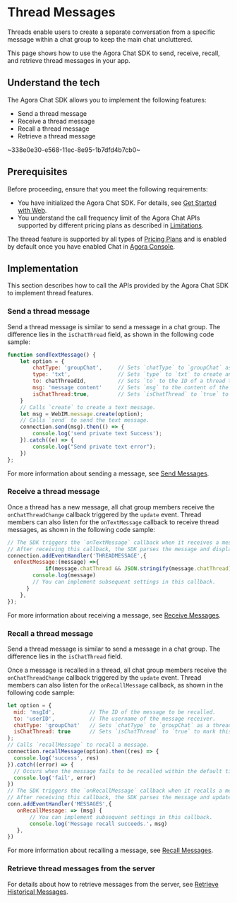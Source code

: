 # Thread Messages

Threads enable users to create a separate conversation from a specific message within a chat group to keep the main chat uncluttered.

This page shows how to use the Agora Chat SDK to send, receive, recall, and retrieve thread messages in your app.

## Understand the tech

The Agora Chat SDK allows you to implement the following features:

- Send a thread message
- Receive a thread message
- Recall a thread message
- Retrieve a thread message

~338e0e30-e568-11ec-8e95-1b7dfd4b7cb0~


## Prerequisites

Before proceeding, ensure that you meet the following requirements:

- You have initialized the Agora Chat SDK. For details, see [Get Started with Web](./agora_chat_get_started_web?platform=Web).
- You understand the call frequency limit of the Agora Chat APIs supported by different pricing plans as described in [Limitations](./agora_chat_limitation?platform=Web).

<div class="alert info">The thread feature is supported by all types of <a href="https://docs.agora.io/en/agora-chat/agora_chat_plan">Pricing Plans</a> and is enabled by default once you have enabled Chat in <a href="https://console.agora.io/">Agora Console</a>.</div>


## Implementation

This section describes how to call the APIs provided by the Agora Chat SDK to implement thread features.

### Send a thread message

Send a thread message is similar to send a message in a chat group. The difference lies in the `isChatThread` field, as shown in the following code sample:

```javascript
function sendTextMessage() {
    let option = {
        chatType: 'groupChat',     // Sets `chatType` to `groupChat` as a thread belongs to a chat group.
        type: 'txt',               // Sets `type` to `txt` to create and send a text message.
        to: chatThreadId,          // Sets `to` to the ID of a thread that receives the text message.
        msg: 'message content'     // Sets `msg` to the content of the text message.
        isChatThread:true,         // Sets `isChatThread` to `true` to mark this message as a thread message.
    }
    // Calls `create` to create a text message.
    let msg = WebIM.message.create(option); 
    // Calls `send` to send the text message.
    connection.send(msg).then(() => {
        console.log('send private text Success');  
    }).catch((e) => {
        console.log("Send private text error");  
    })
};
```

For more information about sending a message, see [Send Messages](./agora_chat_message_web?platform=Web#send-and-receive-messages).


### Receive a thread message

Once a thread has a new message, all chat group members receive the `onChatThreadChange` callback triggered by the `update` event. Thread members can also listen for the `onTextMessage` callback to receive thread messages, as shown in the following code sample:

```javascript
// The SDK triggers the `onTextMessage` callback when it receives a message.
// After receiving this callback, the SDK parses the message and displays it.
connection.addEventHandler('THREADMESSAGE',{
  onTextMessage:(message) =>{
			if(message.chatThread && JSON.stringify(message.chatThread)!=='{}'){
        console.log(message)
        // You can implement subsequent settings in this callback.
      }
	},
});
```

For more information about receiving a message, see [Receive Messages](./agora_chat_message_web?platform=Web#send-and-receive-messages).


### Recall a thread message

Send a thread message is similar to send a message in a chat group. The difference lies in the `isChatThread` field.

Once a message is recalled in a thread, all chat group members receive the `onChatThreadChange` callback triggered by the `update` event. Thread members can also listen for the `onRecallMessage` callback, as shown in the following code sample:

```javascript
let option = {
  mid: 'msgId',           // The ID of the message to be recalled.
  to: 'userID',           // The username of the message receiver.
  chatType: 'groupChat'   // Sets `chatType` to `groupChat` as a thread belongs to a chat group.
  isChatThread: true      // Sets `isChatThread` to `true` to mark this message as a thread message.
};
// Calls `recallMessage` to recall a message.
connection.recallMessage(option).then((res) => {
  console.log('success', res)
}).catch((error) => {
  // Occurs when the message fails to be recalled within the default time limit of two minutes.
  console.log('fail', error)
})
// The SDK triggers the `onRecallMessage` callback when it recalls a message.
// After receiving this callback, the SDK parses the message and updates its display.
conn.addEventHandler('MESSAGES',{
   onRecallMessage: => (msg) {
       // You can implement subsequent settings in this callback.
   	   console.log('Message recall succeeds.'，msg) 
   }, 
})
```

For more information about recalling a message, see [Recall Messages](./agora_chat_message_web?platform=Web#recall-messages).


### Retrieve thread messages from the server

For details about how to retrieve messages from the server, see [Retrieve Historical Messages](./agora_chat_message_web?platform=Web#retrieve-historical-messages-of-the-specified-conversation).